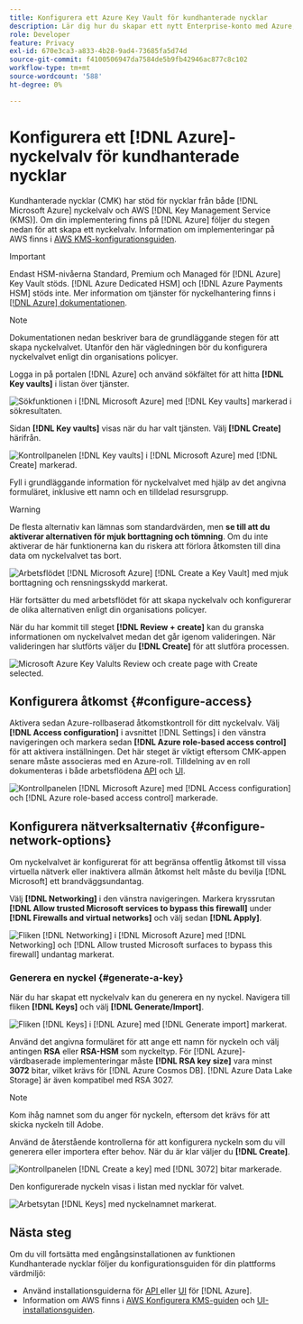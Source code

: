 ```yaml
---
title: Konfigurera ett Azure Key Vault för kundhanterade nycklar
description: Lär dig hur du skapar ett nytt Enterprise-konto med Azure, eller använder ett befintligt Enterprise-konto och skapar nyckelvalvet.
role: Developer
feature: Privacy
exl-id: 670e3ca3-a833-4b28-9ad4-73685fa5d74d
source-git-commit: f4100506947da7584de5b9fb42946ac877c8c102
workflow-type: tm+mt
source-wordcount: '588'
ht-degree: 0%

---
```


# Konfigurera ett [!DNL Azure]-nyckelvalv för kundhanterade nycklar

Kundhanterade nycklar (CMK) har stöd för nycklar från både [!DNL Microsoft Azure] nyckelvalv och AWS [!DNL Key Management Service (KMS)]. Om din implementering finns på [!DNL Azure] följer du stegen nedan för att skapa ett nyckelvalv. Information om implementeringar på AWS finns i [AWS KMS-konfigurationsguiden](../aws/configure-kms.md).

>[!IMPORTANT]
>
>Endast HSM-nivåerna Standard, Premium och Managed för [!DNL Azure] Key Vault stöds. [!DNL Azure Dedicated HSM] och [!DNL Azure Payments HSM] stöds inte. Mer information om tjänster för nyckelhantering finns i [[!DNL Azure] dokumentationen](https://learn.microsoft.com/en-us/azure/security/fundamentals/key-management#azure-key-management-services).

>[!NOTE]
>
>Dokumentationen nedan beskriver bara de grundläggande stegen för att skapa nyckelvalvet. Utanför den här vägledningen bör du konfigurera nyckelvalvet enligt din organisations policyer.

Logga in på portalen [!DNL Azure] och använd sökfältet för att hitta **[!DNL Key vaults]** i listan över tjänster.

![Sökfunktionen i [!DNL Microsoft Azure] med [!DNL Key vaults] markerad i sökresultaten.](../../../images/governance-privacy-security/customer-managed-keys/access-key-vaults.png)

Sidan **[!DNL Key vaults]** visas när du har valt tjänsten. Välj **[!DNL Create]** härifrån.

![Kontrollpanelen [!DNL Key vaults] i [!DNL Microsoft Azure] med [!DNL Create] markerad.](../../../images/governance-privacy-security/customer-managed-keys/create-key-vault.png)

Fyll i grundläggande information för nyckelvalvet med hjälp av det angivna formuläret, inklusive ett namn och en tilldelad resursgrupp.

>[!WARNING]
>
>De flesta alternativ kan lämnas som standardvärden, men **se till att du aktiverar alternativen för mjuk borttagning och tömning**. Om du inte aktiverar de här funktionerna kan du riskera att förlora åtkomsten till dina data om nyckelvalvet tas bort.
>
>![Arbetsflödet [!DNL Microsoft Azure] [!DNL Create a Key Vault] med mjuk borttagning och rensningsskydd markerat.](../../../images/governance-privacy-security/customer-managed-keys/basic-config.png)

Här fortsätter du med arbetsflödet för att skapa nyckelvalv och konfigurerar de olika alternativen enligt din organisations policyer.

När du har kommit till steget **[!DNL Review + create]** kan du granska informationen om nyckelvalvet medan det går igenom valideringen. När valideringen har slutförts väljer du **[!DNL Create]** för att slutföra processen.

![Microsoft Azure Key Valults Review och create page with Create selected.](../../../images/governance-privacy-security/customer-managed-keys/finish-creation.png)

## Konfigurera åtkomst {#configure-access}

Aktivera sedan Azure-rollbaserad åtkomstkontroll för ditt nyckelvalv. Välj **[!DNL Access configuration]** i avsnittet [!DNL Settings] i den vänstra navigeringen och markera sedan **[!DNL Azure role-based access control]** för att aktivera inställningen. Det här steget är viktigt eftersom CMK-appen senare måste associeras med en Azure-roll. Tilldelning av en roll dokumenteras i både arbetsflödena [API](./api-set-up.md#assign-to-role) och [UI](./ui-set-up.md#assign-to-role).

![Kontrollpanelen [!DNL Microsoft Azure] med [!DNL Access configuration] och [!DNL Azure role-based access control] markerade.](../../../images/governance-privacy-security/customer-managed-keys/access-configuration.png)

## Konfigurera nätverksalternativ {#configure-network-options}

Om nyckelvalvet är konfigurerat för att begränsa offentlig åtkomst till vissa virtuella nätverk eller inaktivera allmän åtkomst helt måste du bevilja [!DNL Microsoft] ett brandväggsundantag.

Välj **[!DNL Networking]** i den vänstra navigeringen. Markera kryssrutan **[!DNL Allow trusted Microsoft services to bypass this firewall]** under **[!DNL Firewalls and virtual networks]** och välj sedan **[!DNL Apply]**.

![Fliken [!DNL Networking] i [!DNL Microsoft Azure] med [!DNL Networking] och [!DNL Allow trusted Microsoft surfaces to bypass this firewall] undantag markerat.](../../../images/governance-privacy-security/customer-managed-keys/networking.png)

### Generera en nyckel {#generate-a-key}

När du har skapat ett nyckelvalv kan du generera en ny nyckel. Navigera till fliken **[!DNL Keys]** och välj **[!DNL Generate/Import]**.

![Fliken [!DNL Keys] i [!DNL Azure] med [!DNL Generate import] markerat.](../../../images/governance-privacy-security/customer-managed-keys/view-keys.png)

Använd det angivna formuläret för att ange ett namn för nyckeln och välj antingen **RSA** eller **RSA-HSM** som nyckeltyp. För [!DNL Azure]-värdbaserade implementeringar måste **[!DNL RSA key size]** vara minst **3072** bitar, vilket krävs för [!DNL Azure Cosmos DB]. [!DNL Azure Data Lake Storage] är även kompatibel med RSA 3027.

>[!NOTE]
>
>Kom ihåg namnet som du anger för nyckeln, eftersom det krävs för att skicka nyckeln till Adobe.

Använd de återstående kontrollerna för att konfigurera nyckeln som du vill generera eller importera efter behov. När du är klar väljer du **[!DNL Create]**.

![Kontrollpanelen [!DNL Create a key] med [!DNL 3072] bitar markerade.](../../../images/governance-privacy-security/customer-managed-keys/configure-key.png)

Den konfigurerade nyckeln visas i listan med nycklar för valvet.

![Arbetsytan [!DNL Keys] med nyckelnamnet markerat.](../../../images/governance-privacy-security/customer-managed-keys/key-added.png)

## Nästa steg

Om du vill fortsätta med engångsinstallationen av funktionen Kundhanterade nycklar följer du konfigurationsguiden för din plattforms värdmiljö:

- Använd installationsguiderna för [ API ](./api-set-up.md) eller [UI](./ui-set-up.md) för [!DNL Azure].
- Information om AWS finns i [AWS Konfigurera KMS-guiden](../aws/configure-kms.md) och [UI-installationsguiden](../aws/ui-set-up.md).
